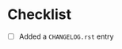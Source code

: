 <!--
Thank you for the pull request.
Below are a few things we ask you kindly to self-check before getting a review. Remove checks that are not relevant.
-->

# Checklist

- [ ] Added a `CHANGELOG.rst` entry
